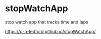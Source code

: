 # stopWatchApp
stop watch app that tracks time and laps

 https://d-a-ledford.github.io/stopWatchApp/
 
